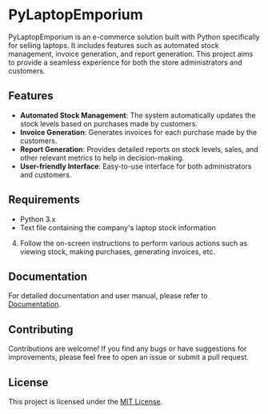 # PyLaptopEmporium

PyLaptopEmporium is an e-commerce solution built with Python specifically for selling laptops. It includes features such as automated stock management, invoice generation, and report generation. This project aims to provide a seamless experience for both the store administrators and customers.

## Features

- **Automated Stock Management**: The system automatically updates the stock levels based on purchases made by customers.
- **Invoice Generation**: Generates invoices for each purchase made by the customers.
- **Report Generation**: Provides detailed reports on stock levels, sales, and other relevant metrics to help in decision-making.
- **User-friendly Interface**: Easy-to-use interface for both administrators and customers.

## Requirements

- Python 3.x
- Text file containing the company's laptop stock information


4. Follow the on-screen instructions to perform various actions such as viewing stock, making purchases, generating invoices, etc.

## Documentation

For detailed documentation and user manual, please refer to [Documentation](https://github.com/Apiljungthapa/A-Python-based-E-Commerce-Solution-for-Laptops-/blob/master/22067753%20Apil%20Thapa.pdf
).

## Contributing

Contributions are welcome! If you find any bugs or have suggestions for improvements, please feel free to open an issue or submit a pull request.

## License

This project is licensed under the [MIT License](https://github.com/Apiljungthapa/A-Python-based-E-Commerce-Solution-for-Laptops-/blob/master/LICENSE).
